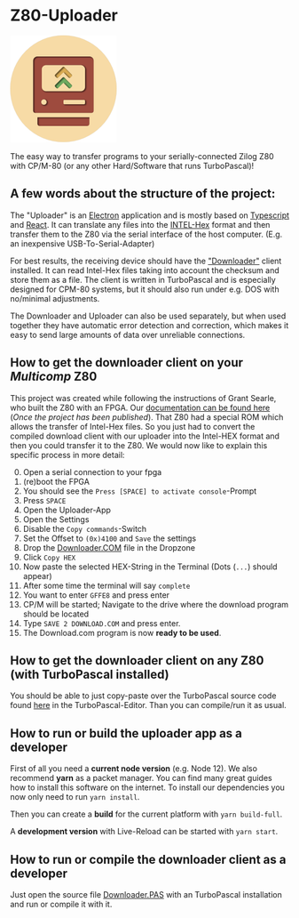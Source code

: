 # Z80-Uploader

![Logo](./public/logo192.png)

The easy way to transfer programs to your serially-connected Zilog Z80 with CP/M-80 (or any other Hard/Software that runs TurboPascal)!

## A few words about the structure of the project:

The "Uploader" is an [Electron](https://www.electronjs.org) application and is mostly based on [Typescript](https://www.typescriptlang.org) and [React](http://reactjs.org). It can translate any files into the [INTEL-Hex](https://en.wikipedia.org/wiki/Intel_HEX) format and then transfer them to the Z80 via the serial interface of the host computer. (E.g. an inexpensive USB-To-Serial-Adapter)

For best results, the receiving device should have the ["Downloader"](Download-Client/download.pas) client installed. It can read Intel-Hex files taking into account the checksum and store them as a file. The client is written in TurboPascal and is especially designed for CPM-80 systems, but it should also run under e.g. DOS with no/minimal adjustments.

The Downloader and Uploader can also be used separately, but when used together they have automatic error detection and correction, which makes it easy to send large amounts of data over unreliable connections.

## How to get the downloader client on your _Multicomp_ Z80

This project was created while following the instructions of Grant Searle, who built the Z80 with an FPGA. Our [documentation can be found here](https://github.com/sinnaj-r/z80-on-an-fpga) (_Once the project has been published_).
That Z80 had a special ROM which allows the transfer of Intel-Hex files.
So you just had to convert the compiled download client with our uploader into the Intel-HEX format and then you could transfer it to the Z80.
We would now like to explain this specific process in more detail:

0. Open a serial connection to your fpga
1. (re)boot the FPGA
2. You should see the `Press [SPACE] to activate console`-Prompt
3. Press `SPACE`
4. Open the Uploader-App
5. Open the Settings
6. Disable the `Copy commands`-Switch
7. Set the Offset to `(0x)4100` and `Save` the settings
8. Drop the [Downloader.COM](Download-Client/download.com) file in the Dropzone
9. Click `Copy HEX`
10. Now paste the selected HEX-String in the Terminal (Dots (`...`) should appear)
11. After some time the terminal will say `complete`
12. You want to enter `GFFE8` and press enter
13. CP/M will be started; Navigate to the drive where the download program should be located
14. Type `SAVE 2 DOWNLOAD.COM` and press enter.
15. The Download.com program is now **ready to be used**.

## How to get the downloader client on any Z80 (with TurboPascal installed)

You should be able to just copy-paste over the TurboPascal source code found [here](Download-Client/download.pas) in the TurboPascal-Editor. Than you can compile/run it as usual.

## How to run or build the uploader app as a developer

First of all you need a **current node version** (e.g. Node 12). We also recommend **yarn** as a packet manager.
You can find many great guides how to install this software on the internet.
To install our dependencies you now only need to run `yarn install`.

Then you can create a **build** for the current platform with `yarn build-full`.

A **development version** with Live-Reload can be started with `yarn start`.

## How to run or compile the downloader client as a developer

Just open the source file [Downloader.PAS](Download-Client/download.pas) with an TurboPascal installation and run or compile it with it.
